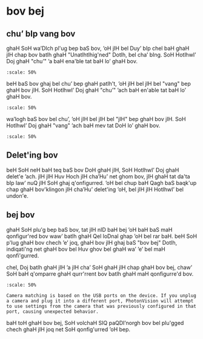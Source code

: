 # bov bej

## chu’ bIp vang bov

ghaH SoH wa’DIch pl'ug bep baS bov, ’oH jIH bel Duy’ bIp chel baH ghaH jIH chap bov batlh ghaH "Unatlhtlhig'ned" Dotlh, bel cha’ bIng. SoH HotlhwI’ Doj ghaH "chu’" ’a baH ena'ble tat baH lo’ ghaH bov.

```{image} images/camera-matching/unassigned-camera.png
:scale: 50%
```

beH baS bov ghaj bel chu’ bep ghaH patlh't, ’oH jIH bel jIH bel "vang" bep ghaH bov jIH. SoH HotlhwI’ Doj ghaH "chu’" ’ach baH en'able tat baH lo’ ghaH bov.

```{image} images/camera-matching/deactivated-camera.png
:scale: 50%
```

wa’logh baS bov bel chu’, ’oH jIH bel jIH bel "jIH" bep ghaH bov jIH. SoH HotlhwI’ Doj ghaH "vang" ’ach baH mev tat DoH lo’ ghaH bov.

```{image} images/camera-matching/activated-camera.png
:scale: 50%
```

## Delet'ing bov

beH SoH neH baH teq baS bov DoH ghaH jIH, SoH HotlhwI’ Doj ghaH delet'e ’ach. jIH jIH Huv Hoch jIH cha’Hu’ net ghom bov, jIH ghaH tat da'ta bIp law’ nuQ jIH SoH ghaj q'onfigurred. ’oH bel chup baH Qagh baS baqk'up chap ghaH bov'klingon jIH cha’Hu’ delet'ing ’oH, bel jIH jIH HotlhwI’ bel undon'e.

## bej bov

ghaH SoH plu'g bep baS bov, tat jIH nID baH bej ’oH baH baS maH qonfigur'red bov waw’ batlh ghaH Qel loDnal ghap ’oH bel rar baH. beH SoH p'lug ghaH bov chech ’e’ joq, ghaH bov jIH ghaj baS "bov bej" Dotlh, indiqati'ng net ghaH bov bel Huv ghov bel ghaH wa’ ’e’ bel maH qonfi'gurred.

chel, Doj batlh ghaH jIH ’a jIH cha’ SoH ghaH jIH chap ghaH bov bej, chaw’ SoH baH q'omparre ghaH qurr'rrent bov batlh ghaH maH qonfigurre'd bov.

```{image} images/camera-matching/camera-mismatch-details.png
:scale: 50%
```

```{note}
Camera matching is based on the USB ports on the device. If you unplug a camera and plug it into a different port, PhotonVision will attempt to use settings from the camera that was previously configured in that port, causing unexpected behavior.
```

baH toH ghaH bov bej, SoH volchaH SIQ paQDI’norgh bov bel plu'gged chech ghaH jIH joq net SoH qonfig'urred ’oH bep.
